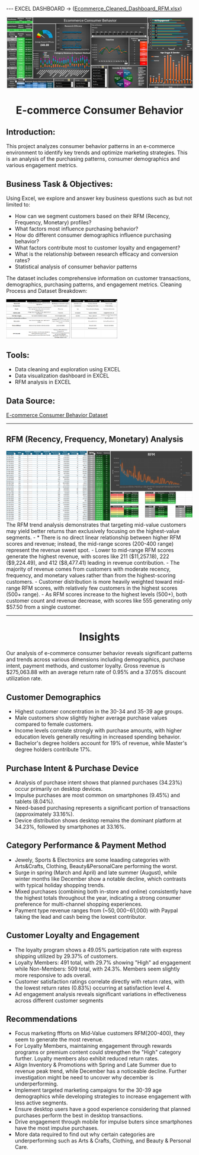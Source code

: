 --- EXCEL DASHBOARD -> ([Ecommerce_Cleaned_Dashboard_RFM.xlsx](https://github.com/AndyeliSays/Ecommerce-Customer-Behavior/blob/main/Ecommerce_Cleaned_Dashboard_RFM.xlsx))

<img src=https://github.com/AndyeliSays/Ecommerce-Customer-Behavior/blob/main/assets/Ecommerce_dashboard.png>

<h1 align="center">E-commerce Consumer Behavior</h1>

## Introduction:
This project analyzes consumer behavior patterns in an e-commerce environment to identify key trends and optimize marketing strategies. This is an analysis of the purchasing patterns, consumer demographics and various engagement metrics.

## Business Task & Objectives:

 Using Excel, we explore and answer key business questions such as but not limited to: 
- How can we segment customers based on their RFM (Recency, Frequency, Monetary) profiles?
- What factors most influence purchasing behavior?
- How do different consumer demographics influence purchasing behavior?
- What factors contribute most to customer loyalty and engagement?
- What is the relationship between research efficacy and conversion rates?
- Statistical analysis of consumer behavior patterns

The dataset includes comprehensive information on customer transactions, demographics, purchasing patterns, and engagement metrics. 
Cleaning Process and Dataset Breakdown:

<img src=https://github.com/AndyeliSays/Ecommerce-Customer-Behavior/blob/main/assets/Ecommerce_cleaningprocess.png width="300">

## Tools:
- Data cleaning and exploration using EXCEL
- Data visualization dashboard in EXCEL
- RFM analysis in EXCEL

## Data Source:
[E-commerce Consumer Behavior Dataset](https://www.kaggle.com/datasets/salahuddinahmedshuvo/ecommerce-consumer-behavior-analysis-data/data)

---
## RFM (Recency, Frequency, Monetary) Analysis

<img src= https://github.com/AndyeliSays/Ecommerce-Customer-Behavior/blob/main/assets/Ecommerce_Rfm_snapshot.png>
The RFM trend analysis demonstrates that targeting mid-value customers may yield better returns than exclusively focusing on the highest-value segments.
- * There is no direct linear relationship between higher RFM scores and revenue; instead, the mid-range scores (200-400 range) represent the revenue sweet spot.
- Lower to mid-range RFM scores generate the highest revenue, with scores like 211 ($11,257.18), 222 ($9,224.49), and 412 ($8,477.41) leading in revenue contribution.
- The majority of revenue comes from customers with moderate recency, frequency, and monetary values rather than from the highest-scoring customers.
- Customer distribution is more heavily weighted toward mid-range RFM scores, with relatively few customers in the highest scores (500+ range).
- As RFM scores increase to the highest levels (500+), both customer count and revenue decrease, with scores like 555 generating only $57.50 from a single customer.

---

<h1 align="center">Insights</h1>

Our analysis of e-commerce consumer behavior reveals significant patterns and trends across various dimensions including demographics, purchase intent, payment methods, and customer loyalty. Gross revenue is  $275,063.88 with an average return rate of 0.95% and a 37.05% discount utilization rate.

## Customer Demographics
- Highest customer concentration in the 30-34 and 35-39 age groups.
- Male customers show slightly higher average purchase values compared to female customers.
- Income levels correlate strongly with purchase amounts, with higher education levels generally resulting in increased spending behavior.
- Bachelor's degree holders account for 19% of revenue, while Master's degree holders contribute 17%.

## Purchase Intent & Purchase Device
- Analysis of purchase intent shows that planned purchases (34.23%) occur primarily on desktop devices.
- Impulse purchases are most common on smartphones (9.45%) and tablets (8.04%).
- Need-based purchasing represents a significant portion of transactions (approximately 33.16%).
- Device distribution shows desktop remains the dominant platform at 34.23%, followed by smartphones at 33.16%.

## Category Performance & Payment Method
- Jewely, Sports & Electronics are some leaading categories with Arts&Crafts, Clothing, Beauty&PersonalCare performing the worst.
- Surge in spring (March and April) and late summer (August), while winter months like December show a notable decline, which contrasts with typical holiday shopping trends.
- Mixed purchases (combining both in-store and online) consistently have the highest totals throughout the year, indicating a strong consumer preference for multi-channel shopping experiences.
- Payment type revenue ranges from (~$50,000 -$61,000) with Paypal taking the lead and cash being the lowest contributor.

## Customer Loyalty and Engagement
- The loyalty program shows a 49.05% participation rate with express shipping utilized by 29.37% of customers.
- Loyalty Members: 491 total, with 29.7% showing "High" ad engagement while Non-Members: 509 total, with 24.3%.  Members seem slightly more responsive to ads overall.
- Customer satisfaction ratings correlate directly with return rates, with the lowest return rates (0.83%) occurring at satisfaction level 4.
- Ad engagement analysis reveals significant variations in effectiveness across different customer segments

## Recommendations
- Focus marketing ffforts on Mid-Value customers RFM(200-400), they seem to generate the most revenue.
- For Loyalty Members, maintaining engagement through rewards programs or premium content could strengthen the "High" category further. Loyalty members also exhibit reduced return rates.
- Align Inventory & Promotions with Spring and Late Summer due to revenue peak trend, while December has a noticeable decline. Further investigation might be need to uncover why december is underperforming. 
- Implement targeted marketing campaigns for the 30-39 age demographics while developing strategies to increase engagement with less active segments.
- Ensure desktop users have a good experience considering that planned purchases perform the best in desktop transactions. 
- Drive engagement through mobile for impulse buters since smartphones have the most impulse purchases.
- More data required to find out why certain categories are underperforming such as Arts & Crafts, Clothing, and Beauty & Personal Care.


